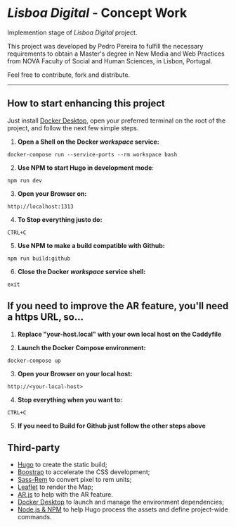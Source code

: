 *Lisboa Digital* - Concept Work
================================

Implemention stage of *Lisboa Digital* project.

This project was developed by Pedro Pereira to fulfill the necessary requirements to obtain a Master's degree in New Media and Web Practices from NOVA Faculty of Social and Human Sciences, in Lisbon, Portugal.

Feel free to contribute, fork and distribute.

--------------------------------------------

How to start enhancing this project
-----------------------------------

Just install [Docker Desktop](https://www.docker.com/products/docker-desktop), open your preferred terminal on the root of the project, and follow the next few simple steps.


1. **Open a Shell on the Docker *workspace* service:**
```console
docker-compose run --service-ports --rm workspace bash
```

2. **Use NPM to start Hugo in development mode**:
```console
npm run dev
```

3. **Open your Browser on:**
```
http://localhost:1313
```

4. **To Stop everything justo do:**
```
CTRL+C
```

5. **Use NPM to make a build compatible with Github:**
```console
npm run build:github
```

6. **Close the Docker *workspace* service shell:**
```
exit
```

If you need to improve the AR feature, you'll need a https URL, so...
----------------------------------------------------------------------

1. **Replace "your-host.local" with your own local host on the Caddyfile**

2. **Launch the Docker Compose environment:**
```console
docker-compose up
```

3. **Open your Browser on your local host:**
```
http://<your-local-host>
```

4. **Stop everything when you want to:**
```
CTRL+C
```

5. **If you need to Build for Github just follow the other steps above**


Third-party
-----------

+ [Hugo](https://github.com/gohugoio/hugo) to create the static build;
+ [Boostrap](https://github.com/twbs/bootstrap) to accelerate the CSS development;
+ [Sass-Rem](https://github.com/pierreburel/sass-rem) to convert pixel to rem units;
+ [Leaflet](https://github.com/Leaflet/Leaflet) to render the Map;
+ [AR.js](https://github.com/AR-js-org/AR.js) to help with the AR feature.
+ [Docker Desktop](https://www.docker.com/products/docker-desktop) to launch and manage the environment dependencies;
+ [Node.js & NPM](https://nodejs.org) to help Hugo process the assets and define project-wide commands.
